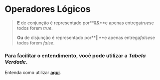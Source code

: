 # **Operadores Lógicos**

> **E** de conjunção é representado por**&&**e apenas entrega*true*se todos forem *true*.
>
> **Ou** de disjunção é representado por**||**e apenas entrega*false*se todos forem *false*.

### Para facilitar o entendimento, você pode utilizar a ***Tabela Verdade***.

Entenda como utilizar **[aqui](https://www.significados.com.br/tabela-verdade/)**.



